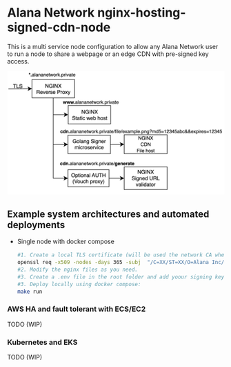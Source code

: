 # Alana Network nginx-hosting-signed-cdn-node

This is a multi service node configuration to allow any Alana Network user to run a node to share a webpage or an edge CDN with pre-signed key access.

<p align="center" >
<img src="./components.png" alt="components" width="550"/>
</p>

## Example system architectures and automated deployments

- Single node with docker compose


  ```sh
  #1. Create a local TLS certificate (will be used the network CA when available):
  openssl req -x509 -nodes -days 365 -subj  "/C=XX/ST=XX/O=Alana Inc/CN=*.alananetwork.private" -newkey rsa:2048 -keyout "alananetwork.private.key" -out "alananetwork.private.crt"
  #2. Modify the nginx files as you need.
  #3. Create a .env file in the root folder and add yoour signing key if you need it: KEY="xxxx"
  #3. Deploy locally using docker compose:
  make run
  ```

### AWS HA and fault tolerant with ECS/EC2

TODO (WIP)

### Kubernetes and EKS

TODO (WIP)

